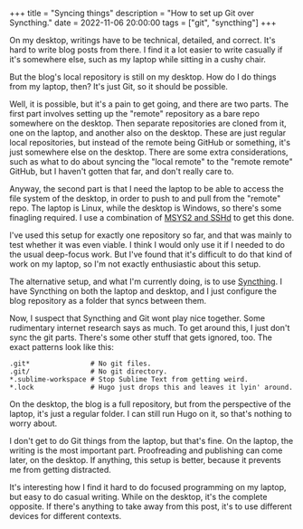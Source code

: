 +++
title = "Syncing things"
description = "How to set up Git over Syncthing."
date = 2022-11-06 20:00:00
tags = ["git", "syncthing"]
+++

On my desktop, writings have to be technical, detailed, and correct. It's hard
to write blog posts from there. I find it a lot easier to write casually if it's
somewhere else, such as my laptop while sitting in a cushy chair.

But the blog's local repository is still on my desktop. How do I do things from
my laptop, then? It's just Git, so it should be possible.

Well, it is possible, but it's a pain to get going, and there are two parts. The
first part involves setting up the "remote" repository as a bare repo somewhere
on the desktop. Then separate repositories are cloned from it, one on the
laptop, and another also on the desktop. These are just regular local
repositories, but instead of the remote being GitHub or something, it's just
somewhere else on the desktop. There are some extra considerations, such as what
to do about syncing the "local remote" to the "remote remote" GitHub, but I
haven't gotten that far, and don't really care to.

Anyway, the second part is that I need the laptop to be able to access the file
system of the desktop, in order to push to and pull from the "remote" repo. The
laptop is Linux, while the desktop is Windows, so there's some finagling
required. I use a combination of [MSYS2 and SSHd][sshd] to get this done.

I've used this setup for exactly one repository so far, and that was mainly to
test whether it was even viable. I think I would only use it if I needed to do
the usual deep-focus work. But I've found that it's difficult to do that kind of
work on my laptop, so I'm not exactly enthusiastic about this setup.

The alternative setup, and what I'm currently doing, is to use
[Syncthing][syncthing]. I have Syncthing on both the laptop and desktop, and I
just configure the blog repository as a folder that syncs between them.

Now, I suspect that Syncthing and Git wont play nice together. Some rudimentary
internet research says as much. To get around this, I just don't sync the git
parts. There's some other stuff that gets ignored, too. The exact patterns look
like this:

```
.git*               # No git files.
.git/               # No git directory.
*.sublime-workspace # Stop Sublime Text from getting weird.
*.lock              # Hugo just drops this and leaves it lyin' around.
```

On the desktop, the blog is a full repository, but from the perspective of the
laptop, it's just a regular folder. I can still run Hugo on it, so that's
nothing to worry about.

I don't get to do Git things from the laptop, but that's fine. On the laptop,
the writing is the most important part. Proofreading and publishing can come
later, on the desktop. If anything, this setup is better, because it prevents me
from getting distracted.

It's interesting how I find it hard to do focused programming on my laptop, but
easy to do casual writing. While on the desktop, it's the complete opposite. If
there's anything to take away from this post, it's to use different devices for
different contexts.

[sshd]: https://www.msys2.org/wiki/Setting-up-SSHd/
[syncthing]: https://syncthing.net/

